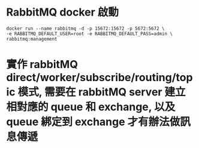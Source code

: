 # RabbitMQ docker 啟動
```
docker run --name rabbitmq -d -p 15672:15672 -p 5672:5672 \ 
-e RABBITMQ_DEFAULT_USER=root -e RABBITMQ_DEFAULT_PASS=admin \
rabbitmq:management
```

# 實作 rabbitMQ direct/worker/subscribe/routing/topic 模式, 需要在 rabbitMQ server 建立相對應的 queue 和 exchange, 以及 queue 綁定到 exchange 才有辦法做訊息傳遞